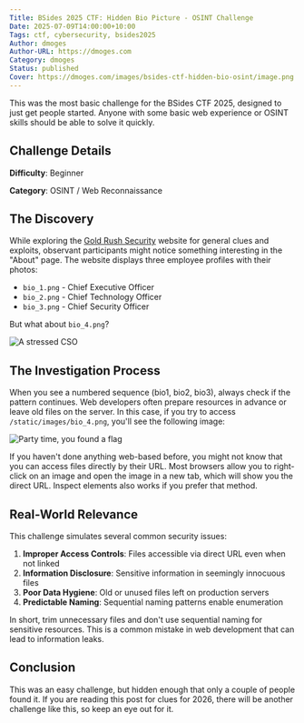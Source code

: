 ```yaml
---
Title: BSides 2025 CTF: Hidden Bio Picture - OSINT Challenge
Date: 2025-07-09T14:00:00+10:00
Tags: ctf, cybersecurity, bsides2025
Author: dmoges
Author-URL: https://dmoges.com
Category: dmoges
Status: published
Cover: https://dmoges.com/images/bsides-ctf-hidden-bio-osint/image.png
---
```


This was the most basic challenge for the BSides CTF 2025, designed to just get people started.
Anyone with some basic web experience or OSINT skills should be able to solve it quickly.

## Challenge Details

**Difficulty**: Beginner 

**Category**: OSINT / Web Reconnaissance  


## The Discovery

While exploring the [Gold Rush Security](https://goldrushsecurity.com/) website for general clues and exploits, observant participants might notice something interesting in the "About" page.
The website displays three employee profiles with their photos:
- `bio_1.png` - Chief Executive Officer
- `bio_2.png` - Chief Technology Officer
- `bio_3.png` - Chief Security Officer

But what about `bio_4.png`?

![A stressed CSO](https://dmoges.com/images/bsides-ctf-hidden-bio-osint/image-1.png)

## The Investigation Process

When you see a numbered sequence (bio1, bio2, bio3), always check if the pattern continues.
Web developers often prepare resources in advance or leave old files on the server.
In this case, if you try to access `/static/images/bio_4.png`, you'll see the following image:

![Party time, you found a flag](https://dmoges.com/images/bsides-ctf-hidden-bio-osint/image.png)


If you haven't done anything web-based before, you might not know that you can access files directly by their URL.
Most browsers allow you to right-click on an image and open the image in a new tab, which will show you the direct URL.
Inspect elements also works if you prefer that method.


## Real-World Relevance

This challenge simulates several common security issues:

1. **Improper Access Controls**: Files accessible via direct URL even when not linked
2. **Information Disclosure**: Sensitive information in seemingly innocuous files
3. **Poor Data Hygiene**: Old or unused files left on production servers
4. **Predictable Naming**: Sequential naming patterns enable enumeration

In short, trim unnecessary files and don't use sequential naming for sensitive resources. This is a common mistake in web development that can lead to information leaks.

## Conclusion

This was an easy challenge, but hidden enough that only a couple of people found it.
If you are reading this post for clues for 2026, there will be another challenge like this, so keep an eye out for it.